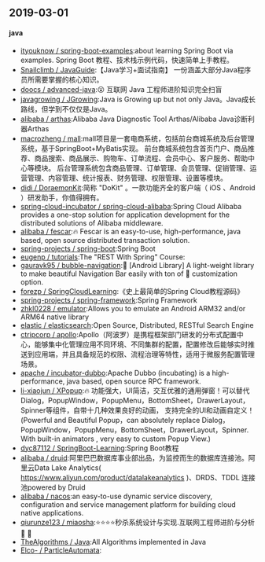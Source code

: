 ## 2019-03-01

#### java
* [ityouknow / spring-boot-examples](https://github.com/ityouknow/spring-boot-examples):about learning Spring Boot via examples. Spring Boot 教程、技术栈示例代码，快速简单上手教程。
* [Snailclimb / JavaGuide](https://github.com/Snailclimb/JavaGuide):【Java学习+面试指南】 一份涵盖大部分Java程序员所需要掌握的核心知识。
* [doocs / advanced-java](https://github.com/doocs/advanced-java):😮 互联网 Java 工程师进阶知识完全扫盲
* [javagrowing / JGrowing](https://github.com/javagrowing/JGrowing):Java is Growing up but not only Java。Java成长路线，但学到不仅仅是Java。
* [alibaba / arthas](https://github.com/alibaba/arthas):Alibaba Java Diagnostic Tool Arthas/Alibaba Java诊断利器Arthas
* [macrozheng / mall](https://github.com/macrozheng/mall):mall项目是一套电商系统，包括前台商城系统及后台管理系统，基于SpringBoot+MyBatis实现。 前台商城系统包含首页门户、商品推荐、商品搜索、商品展示、购物车、订单流程、会员中心、客户服务、帮助中心等模块。 后台管理系统包含商品管理、订单管理、会员管理、促销管理、运营管理、内容管理、统计报表、财务管理、权限管理、设置等模块。
* [didi / DoraemonKit](https://github.com/didi/DoraemonKit):简称 "DoKit" 。一款功能齐全的客户端（ iOS 、Android ）研发助手，你值得拥有。
* [spring-cloud-incubator / spring-cloud-alibaba](https://github.com/spring-cloud-incubator/spring-cloud-alibaba):Spring Cloud Alibaba provides a one-stop solution for application development for the distributed solutions of Alibaba middleware.
* [alibaba / fescar](https://github.com/alibaba/fescar):🔥 Fescar is an easy-to-use, high-performance, java based, open source distributed transaction solution.
* [spring-projects / spring-boot](https://github.com/spring-projects/spring-boot):Spring Boot
* [eugenp / tutorials](https://github.com/eugenp/tutorials):The "REST With Spring" Course:
* [gauravk95 / bubble-navigation](https://github.com/gauravk95/bubble-navigation):🎉 [Android Library] A light-weight library to make beautiful Navigation Bar easily with ton of 🎨 customization option.
* [forezp / SpringCloudLearning](https://github.com/forezp/SpringCloudLearning):《史上最简单的Spring Cloud教程源码》
* [spring-projects / spring-framework](https://github.com/spring-projects/spring-framework):Spring Framework
* [zhkl0228 / emulator](https://github.com/zhkl0228/emulator):Allows you to emulate an Android ARM32 and/or ARM64 native library
* [elastic / elasticsearch](https://github.com/elastic/elasticsearch):Open Source, Distributed, RESTful Search Engine
* [ctripcorp / apollo](https://github.com/ctripcorp/apollo):Apollo（阿波罗）是携程框架部门研发的分布式配置中心，能够集中化管理应用不同环境、不同集群的配置，配置修改后能够实时推送到应用端，并且具备规范的权限、流程治理等特性，适用于微服务配置管理场景。
* [apache / incubator-dubbo](https://github.com/apache/incubator-dubbo):Apache Dubbo (incubating) is a high-performance, java based, open source RPC framework.
* [li-xiaojun / XPopup](https://github.com/li-xiaojun/XPopup):🔥 功能强大，UI简洁，交互优雅的通用弹窗！可以替代Dialog，PopupWindow，PopupMenu，BottomSheet，DrawerLayout，Spinner等组件，自带十几种效果良好的动画， 支持完全的UI和动画自定义！(Powerful and Beautiful Popup，can absolutely replace Dialog，PopupWindow，PopupMenu，BottomSheet，DrawerLayout，Spinner. With built-in animators , very easy to custom Popup View.)
* [dyc87112 / SpringBoot-Learning](https://github.com/dyc87112/SpringBoot-Learning):Spring Boot教程
* [alibaba / druid](https://github.com/alibaba/druid):阿里巴巴数据库事业部出品，为监控而生的数据库连接池。阿里云Data Lake Analytics( https://www.aliyun.com/product/datalakeanalytics )、DRDS、TDDL 连接池powered by Druid
* [alibaba / nacos](https://github.com/alibaba/nacos):an easy-to-use dynamic service discovery, configuration and service management platform for building cloud native applications.
* [qiurunze123 / miaosha](https://github.com/qiurunze123/miaosha):⭐⭐⭐⭐秒杀系统设计与实现.互联网工程师进阶与分析 🙋 🐓
* [TheAlgorithms / Java](https://github.com/TheAlgorithms/Java):All Algorithms implemented in Java
* [Elco- / ParticleAutomata](https://github.com/Elco-/ParticleAutomata):

